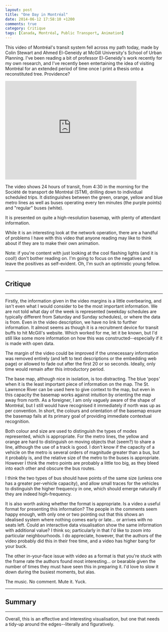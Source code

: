 ```yaml
---
layout: post
title: "One Day in Montréal"
date: 2014-06-12 17:58:10 +1200
comments: true
category: Critique
tags: [Canada, Montréal, Public Transport, Animation]
---
```


This video of Montréal's transit system fell across my path today, made by Colin
Stewart and Ahmed El-Geneidy at McGill University's School of Urban Planning. I've
been reading a bit of professor El-Geneidy's work recently for my own research, and
I've recently been entertaining the idea of visiting Montréal for an extended period
of time once I print a thesis onto a reconstituted tree. Providence?

<iframe width="420" height="315" src="http://www.youtube.com/embed/1ztMm5xmk3M" frameborder="0" allowfullscreen></iframe>

The video shows 24 hours of transit, from 4:30 in the morning for the Société de
transport de Montréal (STM), drilling down to individual scheduled trips. It distinguishes
between the green, orange, yellow and blue metro lines as well as buses operating every ten minutes
(the purple points) and "regular" buses (white).

It is presented on quite a high-resolution basemap, with plenty of attendant information.

While it is an interesting look at the network operation, there are a handful of
problems I have with this video that anyone reading may like to think about if
they are to make their own animation.

Note: if you're content with just looking at the cool flashing lights (and it is cool!)
don't bother reading on. I'm going to focus on the negatives and leave the positives
as self-evident. Oh, I'm such an optimistic young fellow.

---
## Critique
---

Firstly, the information given in the video margins is a little overbearing, and
isn't even what I would consider to be the most important information. We are not
told what day of the week is represented (weekday schedules are typically different
from Saturday and Sunday schedules), or where the data is from. Even in the video
description, we have no link to further information. It almost seems as though
it is a recruitment device for transit buffs to hit McGill's website. Which worked
for me, let it be known, but I'd still like some more information on how this was
constructed--especially if it is made with open data.

The margin of the video could be improved if the unnecessary information was removed
entirely (and left to text descriptions or the embedding web page) or allowed to fade
out after the first 20 or so seconds. Ideally, only time would remain after this
introductory period.

The base map, although nice in isolation, is too distracting. The blue
'pops' when it is the least important piece of information on the map. The St. Lawrence
River can be used here to give context to the map, but even in this capacity the basemap
works against intuition by orienting the map away from north. As a foreigner, I am
only vaguely aware of the shape of Montréal, but I still would have recognised it
immediately if north was up as per convention. In short, the colours and orientation
of the basemap ensure the basemap fails at its primary goal of providing immediate
contextual recognition.

Both colour and size are used to distinguish the types of modes represented, which
is appropriate. For the metro lines, the yellow and orange are hard to distinguish
on moving objects that (seem?) to share a line, although the use of a track is good.
I don't know if the capacity of a vehicle on the metro is several orders of magnitude
greater than a bus, but it probably is, and the relative size of the metro to the buses
is appropriate. However I think the metro points are probably a little too big, as they
bleed into each other and obscure the bus routes.

I think the two types of bus should have points of the same size (unless one has
a greater per-vehicle capacity), and allow small traces for the vehicles to distinguish
the higher frequency in one, which should emerge naturally if they are indeed high-frequency.

It is also worth asking whether the format is appropriate. Is a video a useful format
for presenting this information? The people in the comments seem happy enough, with
only one or two pointing out that this shows an idealised system where nothing comes
early or late... or arrives with no seats left. Could an interactive data visualisation
show the same information with additional value? I think so; particularly in that
I'd like to zoom into particular neighbourhoods. I do appreciate, however, that
the authors of the video probably did this in their free time, and a video has higher
bang for your buck.

The other in-your-face issue with video as a format is that you're stuck with the
frame rate the authors found most interesting... or bearable given the number of times
they must have seen this in preparing it. I'd love to slow it down during the busiest
moments, but alas.

The music. No comment. Mute it. Yuck.

---
## Summary
---

Overall, this is an effective and interesting visualisation, but one that needs
a tidy-up around the edges--literally and figuratively.
